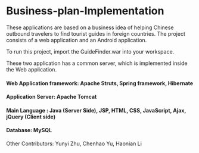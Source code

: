 # Business-plan-Implementation #

These applications are based on a business idea of helping Chinese outbound travelers to find tourist guides in foreign countries.
The project consists of a web application and an Android application. 

To run this project, import the GuideFinder.war into your workspace. 

These two application has a common server, which is implemented inside the Web application.


#### Web Application framework: Apache Struts, Spring framework, Hibernate
#### Application Server: Apache Tomcat
#### Main Language : Java (Server Side), JSP, HTML, CSS, JavaScript, Ajax, jQuery (Client side)
#### Database: MySQL

Other Contributors: Yunyi Zhu, Chenhao Yu, Haonian Li